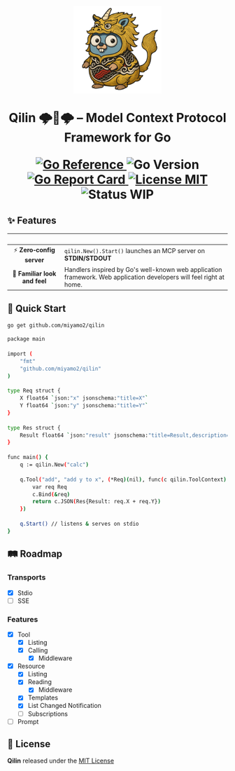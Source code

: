 <h1 align="center">
  <picture>
      <img height="200" alt="Qilin Logo" src="https://raw.githubusercontent.com/miyamo2/qilin/refs/heads/main/.assets/logo.png">
  </picture>
  <p>Qilin 🌩️🐲🌩️ – Model Context Protocol Framework for Go</p>
  <a href="https://pkg.go.dev/github.com/miyamo2/qilin">
    <img alt="Go Reference" src="https://pkg.go.dev/badge/github.com/miyamo2/qilin.svg" />
  </a>
  <img alt="Go Version" src="https://img.shields.io/github/go-mod/go-version/miyamo2/qilin" />
  <a href="https://goreportcard.com/report/github.com/miyamo2/qilin">
    <img alt="Go Report Card" src="https://goreportcard.com/badge/github.com/miyamo2/qilin" />
  </a>
  <a href="https://github.com/miyamo2/qilin/blob/main/LICENSE">
    <img alt="License MIT" src="https://img.shields.io/github/license/miyamo2/qilin?&color=blue" />
  </a>
  <img alt="Status WIP" src="https://img.shields.io/badge/status-WIP-orange" />
</h1>

## ✨ Features

|            &nbsp;             | &nbsp;                                                                                                              |
|:-----------------------------:|---------------------------------------------------------------------------------------------------------------------|
|   ⚡ **Zero‑config server**    | `qilin.New().Start()` launches an MCP server on **STDIN/STDOUT**                                                    |
| 👀 **Familiar look and feel** | Handlers inspired by Go's well-known web application framework. Web application developers will feel right at home. |

## 🚀 Quick Start

```bash
go get github.com/miyamo2/qilin
```

```sh
package main

import (
	"fmt"
	"github.com/miyamo2/qilin"
)

type Req struct {
	X float64 `json:"x" jsonschema:"title=X"`
	Y float64 `json:"y" jsonschema:"title=Y"`
}

type Res struct {
	Result float64 `json:"result" jsonschema:"title=Result,description=The result of the operation"`
}

func main() {
	q := qilin.New("calc")

	q.Tool("add", "add y to x", (*Req)(nil), func(c qilin.ToolContext) error {
		var req Req
		c.Bind(&req)
		return c.JSON(Res{Result: req.X + req.Y})
	})

	q.Start() // listens & serves on stdio
}
```

## 🛤 Roadmap

### Transports

- [x] Stdio
- [ ] SSE

### Features

- [x] Tool
  - [X] Listing
  - [X] Calling
    - [X] Middleware
- [x] Resource
  - [X] Listing
  - [X] Reading
    - [X] Middleware
  - [X] Templates
  - [X] List Changed Notification
  - [ ] Subscriptions
- [ ] Prompt

## 📜 License

**Qilin** released under the [MIT License](https://github.com/miyamo2/qilin/blob/main/LICENSE)